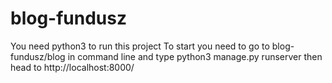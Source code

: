 # blog-fundusz
You need python3 to run this project
To start you need to go to blog-fundusz/blog in command line and type
python3 manage.py runserver
then head to http://localhost:8000/
